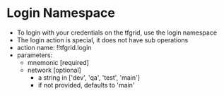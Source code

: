 # Login Namespace

- To login with your credentials on the tfgrid, use the login namespace
- The login action is special, it does not have sub operations
- action name: !!tfgrid.login
- parameters:
  - mnemonic [required]
  - network [optional]
    - a string in ['dev', 'qa', 'test', 'main']
    - if not provided, defaults to 'main'
